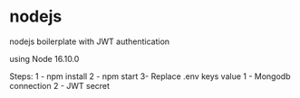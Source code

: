 # nodejs
nodejs boilerplate with JWT authentication

using Node 16.10.0


Steps:
1 - npm install
2 - npm start
3- Replace .env keys value 
  1 - Mongodb connection
  2 - JWT secret
